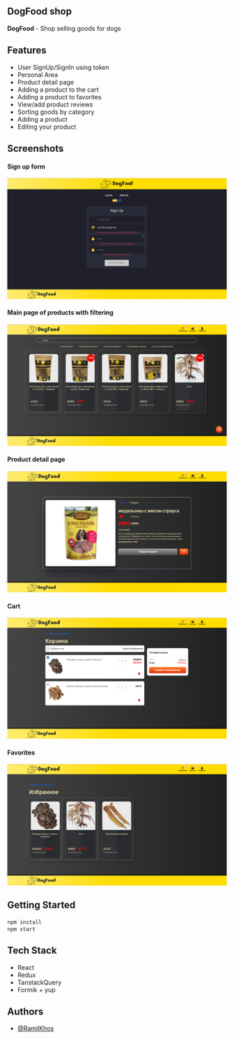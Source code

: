 ## DogFood shop
**DogFood** - Shop selling goods for dogs

## Features 
* User SignUp/SignIn using token
* Personal Area
* Product detail page
* Adding a product to the cart
* Adding a product to favorites
* View/add product reviews
* Sorting goods by category
* Adding a product
* Editing your product

## Screenshots
#### Sign up form
![Sign up form](/public/screenshots/signup.png)
#### Main page of products with filtering
![Main](/public/screenshots/general_page.png)
#### Product detail page
![Detail page](/public/screenshots/detail_page.png)
#### Cart
![Cart](/public/screenshots/cart_site.png)
#### Favorites
![Favorites](/public/screenshots/favourites.png)

## Getting Started
```
npm install
npm start
```

## Tech Stack
* React
* Redux
* TanstackQuery
* Formik + yup

## Authors 
 - [@RamilKhos](https://github.com/RamilKhos) 

